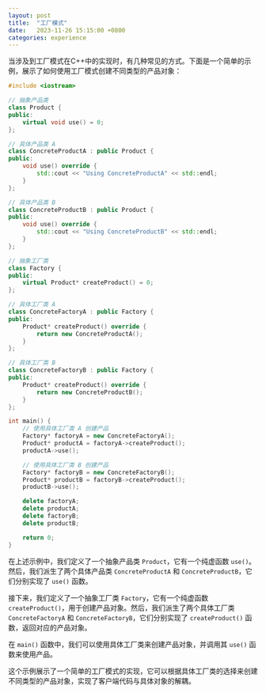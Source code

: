 ```yaml
---
layout: post
title:  "工厂模式"
date:   2023-11-26 15:15:00 +0800
categories: experience
---
```

当涉及到工厂模式在C++中的实现时，有几种常见的方式。下面是一个简单的示例，展示了如何使用工厂模式创建不同类型的产品对象：

```cpp
#include <iostream>

// 抽象产品类
class Product {
public:
    virtual void use() = 0;
};

// 具体产品类 A
class ConcreteProductA : public Product {
public:
    void use() override {
        std::cout << "Using ConcreteProductA" << std::endl;
    }
};

// 具体产品类 B
class ConcreteProductB : public Product {
public:
    void use() override {
        std::cout << "Using ConcreteProductB" << std::endl;
    }
};

// 抽象工厂类
class Factory {
public:
    virtual Product* createProduct() = 0;
};

// 具体工厂类 A
class ConcreteFactoryA : public Factory {
public:
    Product* createProduct() override {
        return new ConcreteProductA();
    }
};

// 具体工厂类 B
class ConcreteFactoryB : public Factory {
public:
    Product* createProduct() override {
        return new ConcreteProductB();
    }
};

int main() {
    // 使用具体工厂类 A 创建产品
    Factory* factoryA = new ConcreteFactoryA();
    Product* productA = factoryA->createProduct();
    productA->use();

    // 使用具体工厂类 B 创建产品
    Factory* factoryB = new ConcreteFactoryB();
    Product* productB = factoryB->createProduct();
    productB->use();

    delete factoryA;
    delete productA;
    delete factoryB;
    delete productB;

    return 0;
}
```

在上述示例中，我们定义了一个抽象产品类 `Product`，它有一个纯虚函数 `use()`。然后，我们派生了两个具体产品类 `ConcreteProductA` 和 `ConcreteProductB`，它们分别实现了 `use()` 函数。

接下来，我们定义了一个抽象工厂类 `Factory`，它有一个纯虚函数 `createProduct()`，用于创建产品对象。然后，我们派生了两个具体工厂类 `ConcreteFactoryA` 和 `ConcreteFactoryB`，它们分别实现了 `createProduct()` 函数，返回对应的产品对象。

在 `main()` 函数中，我们可以使用具体工厂类来创建产品对象，并调用其 `use()` 函数来使用产品。

这个示例展示了一个简单的工厂模式的实现，它可以根据具体工厂类的选择来创建不同类型的产品对象，实现了客户端代码与具体对象的解耦。